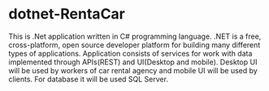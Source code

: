 # dotnet-RentaCar

This is .Net application written in C# programming language.
.NET is a free, cross-platform, open source developer platform for building many different types of applications.
Application consists of services for work with data implemented through APIs(REST) and UI(Desktop and mobile).
Desktop UI will be used by workers of car rental agency and mobile UI will be used by clients.
For database it will be used SQL Server. 
